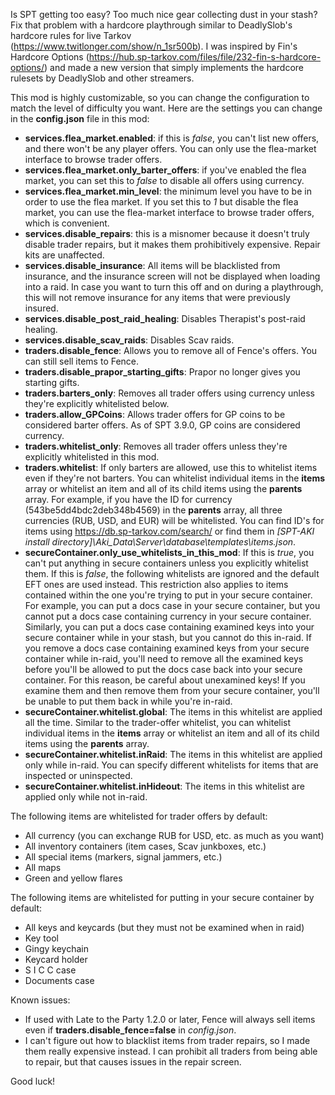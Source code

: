 Is SPT getting too easy? Too much nice gear collecting dust in your stash? Fix that problem with a hardcore playthrough similar to DeadlySlob's hardcore rules for live Tarkov (https://www.twitlonger.com/show/n_1sr500b). I was inspired by Fin's Hardcore Options (https://hub.sp-tarkov.com/files/file/232-fin-s-hardcore-options/) and made a new version that simply implements the hardcore rulesets by DeadlySlob and other streamers. 

This mod is highly customizable, so you can change the configuration to match the level of difficulty you want. Here are the settings you can change in the **config.json** file in this mod:
* **services.flea_market.enabled**: if this is *false*, you can't list new offers, and there won't be any player offers. You can only use the flea-market interface to browse trader offers.
* **services.flea_market.only_barter_offers**: if you've enabled the flea market, you can set this to *false* to disable all offers using currency.
* **services.flea_market.min_level**: the minimum level you have to be in order to use the flea market. If you set this to *1* but disable the flea market, you can use the flea-market interface to browse trader offers, which is convenient. 
* **services.disable_repairs**: this is a misnomer because it doesn't truly disable trader repairs, but it makes them prohibitively expensive. Repair kits are unaffected. 
* **services.disable_insurance**: All items will be blacklisted from insurance, and the insurance screen will not be displayed when loading into a raid. In case you want to turn this off and on during a playthrough, this will not remove insurance for any items that were previously insured. 
* **services.disable_post_raid_healing**: Disables Therapist's post-raid healing.
* **services.disable_scav_raids**: Disables Scav raids.
* **traders.disable_fence**: Allows you to remove all of Fence's offers. You can still sell items to Fence. 
* **traders.disable_prapor_starting_gifts**: Prapor no longer gives you starting gifts. 
* **traders.barters_only**: Removes all trader offers using currency unless they're explicitly whitelisted below.
* **traders.allow_GPCoins**: Allows trader offers for GP coins to be considered barter offers. As of SPT 3.9.0, GP coins are considered currency. 
* **traders.whitelist_only**: Removes all trader offers unless they're explicitly whitelisted in this mod.
* **traders.whitelist**: If only barters are allowed, use this to whitelist items even if they're not barters. You can whitelist individual items in the **items** array or whitelist an item and all of its child items using the **parents** array. For example, if you have the ID for currency (543be5dd4bdc2deb348b4569) in the **parents** array, all three currencies (RUB, USD, and EUR) will be whitelisted. You can find ID's for items using https://db.sp-tarkov.com/search/ or find them in *[SPT-AKI install directory]\Aki_Data\Server\database\templates\items.json*.
* **secureContainer.only_use_whitelists_in_this_mod**: If this is *true*, you can't put anything in secure containers unless you explicitly whitelist them. If this is *false*, the following whitelists are ignored and the default EFT ones are used instead. This restriction also applies to items contained within the one you're trying to put in your secure container. For example, you can put a docs case in your secure container, but you cannot put a docs case containing currency in your secure container. Similarly, you can put a docs case containing examined keys into your secure container while in your stash, but you cannot do this in-raid. If you remove a docs case containing examined keys from your secure container while in-raid, you'll need to remove all the examined keys before you'll be allowed to put the docs case back into your secure container. For this reason, be careful about unexamined keys! If you examine them and then remove them from your secure container, you'll be unable to put them back in while you're in-raid. 
* **secureContainer.whitelist.global**: The items in this whitelist are applied all the time. Similar to the trader-offer whitelist, you can whitelist individual items in the **items** array or whitelist an item and all of its child items using the **parents** array.
* **secureContainer.whitelist.inRaid**: The items in this whitelist are applied only while in-raid. You can specify different whitelists for items that are inspected or uninspected.
* **secureContainer.whitelist.inHideout**: The items in this whitelist are applied only while not in-raid.

The following items are whitelisted for trader offers by default:
* All currency (you can exchange RUB for USD, etc. as much as you want)
* All inventory containers (item cases, Scav junkboxes, etc.)
* All special items (markers, signal jammers, etc.)
* All maps
* Green and yellow flares

The following items are whitelisted for putting in your secure container by default:
* All keys and keycards (but they must not be examined when in raid)
* Key tool
* Gingy keychain
* Keycard holder
* S I C C case
* Documents case

Known issues:
* If used with Late to the Party 1.2.0 or later, Fence will always sell items even if **traders.disable_fence=false** in *config.json*.
* I can't figure out how to blacklist items from trader repairs, so I made them really expensive instead. I can prohibit all traders from being able to repair, but that causes issues in the repair screen.

Good luck!